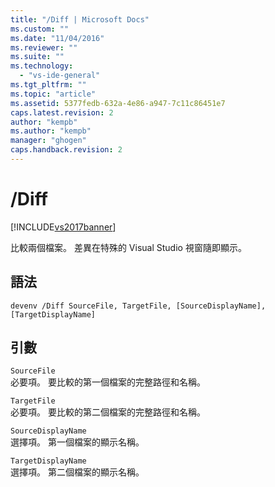 ```yaml
---
title: "/Diff | Microsoft Docs"
ms.custom: ""
ms.date: "11/04/2016"
ms.reviewer: ""
ms.suite: ""
ms.technology: 
  - "vs-ide-general"
ms.tgt_pltfrm: ""
ms.topic: "article"
ms.assetid: 5377fedb-632a-4e86-a947-7c11c86451e7
caps.latest.revision: 2
author: "kempb"
ms.author: "kempb"
manager: "ghogen"
caps.handback.revision: 2
---
```

# /Diff
[!INCLUDE[vs2017banner](../../code-quality/includes/vs2017banner.md)]

比較兩個檔案。  差異在特殊的 Visual Studio 視窗隨即顯示。  
  
## 語法  
  
```  
devenv /Diff SourceFile, TargetFile, [SourceDisplayName],  
[TargetDisplayName]  
```  
  
## 引數  
 `SourceFile`  
 必要項。  要比較的第一個檔案的完整路徑和名稱。  
  
 `TargetFile`  
 必要項。  要比較的第二個檔案的完整路徑和名稱。  
  
 `SourceDisplayName`  
 選擇項。  第一個檔案的顯示名稱。  
  
 `TargetDisplayName`  
 選擇項。  第二個檔案的顯示名稱。